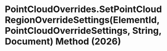 # PointCloudOverrides.SetPointCloudRegionOverrideSettings(ElementId, PointCloudOverrideSettings, String, Document) Method (2026)

﻿